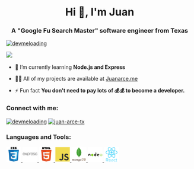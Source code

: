 <h1 align="center">Hi 👋, I'm Juan</h1>
<h3 align="center">A "Google Fu Search Master" software engineer from Texas</h3>

<p align="left"> <a href="https://twitter.com/devmeloading" target="blank"><img src="https://img.shields.io/twitter/follow/devmeloading?logo=twitter&style=for-the-badge" alt="devmeloading" /></a></p><p><img src="https://www.codewars.com/users/DevMeLoading/badges/large"> </p>

- 🌱 I’m currently learning **Node.js and Express**

- 👨‍💻 All of my projects are available at [Juanarce.me](Juanarce.me)

- ⚡ Fun fact **You don't need to pay lots of 💰💰 to become a developer.**


<h3 align="left">Connect with me:</h3>
<p align="left">
<a href="https://twitter.com/devmeloading" target="blank"><img align="center" src="https://raw.githubusercontent.com/rahuldkjain/github-profile-readme-generator/master/src/images/icons/Social/twitter.svg" alt="devmeloading" height="30" width="40" /></a>
<a href="https://linkedin.com/in/juan-arce-tx" target="blank"><img align="center" src="https://raw.githubusercontent.com/rahuldkjain/github-profile-readme-generator/master/src/images/icons/Social/linked-in-alt.svg" alt="juan-arce-tx" height="30" width="40" /></a>
</p>

<h3 align="left">Languages and Tools:</h3>
<p align="left"> <a href="https://www.w3schools.com/css/" target="_blank" rel="noreferrer"> <img src="https://raw.githubusercontent.com/devicons/devicon/master/icons/css3/css3-original-wordmark.svg" alt="css3" width="40" height="40"/> </a> <a href="https://expressjs.com" target="_blank" rel="noreferrer"> <img src="https://raw.githubusercontent.com/devicons/devicon/master/icons/express/express-original-wordmark.svg" alt="express" width="40" height="40"/> </a> <a href="https://www.w3.org/html/" target="_blank" rel="noreferrer"> <img src="https://raw.githubusercontent.com/devicons/devicon/master/icons/html5/html5-original-wordmark.svg" alt="html5" width="40" height="40"/> </a> <a href="https://developer.mozilla.org/en-US/docs/Web/JavaScript" target="_blank" rel="noreferrer"> <img src="https://raw.githubusercontent.com/devicons/devicon/master/icons/javascript/javascript-original.svg" alt="javascript" width="40" height="40"/> </a> <a href="https://www.mongodb.com/" target="_blank" rel="noreferrer"> <img src="https://raw.githubusercontent.com/devicons/devicon/master/icons/mongodb/mongodb-original-wordmark.svg" alt="mongodb" width="40" height="40"/> </a> <a href="https://nodejs.org" target="_blank" rel="noreferrer"> <img src="https://raw.githubusercontent.com/devicons/devicon/master/icons/nodejs/nodejs-original-wordmark.svg" alt="nodejs" width="40" height="40"/> </a> <a href="https://reactjs.org/" target="_blank" rel="noreferrer"> <img src="https://raw.githubusercontent.com/devicons/devicon/master/icons/react/react-original-wordmark.svg" alt="react" width="40" height="40"/> </a> </p>

